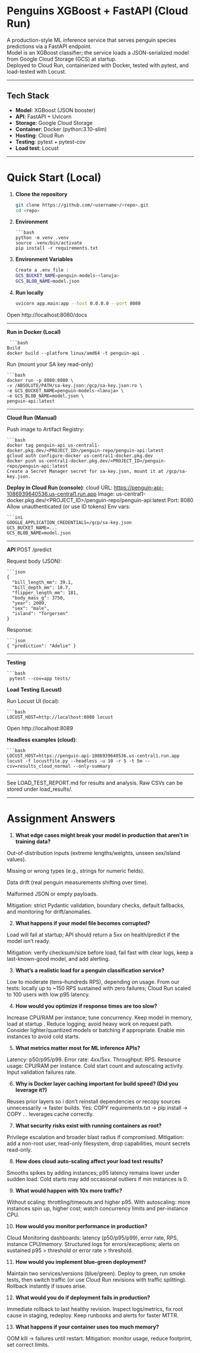 # Penguins XGBoost + FastAPI (Cloud Run)

A production-style ML inference service that serves penguin species predictions via a FastAPI endpoint.  
Model is an XGBoost classifier; the service loads a JSON-serialized model from Google Cloud Storage (GCS) at startup.  
Deployed to Cloud Run, containerized with Docker, tested with pytest, and load-tested with Locust.

---

## Tech Stack
- **Model**: XGBoost (JSON booster)
- **API**: FastAPI + Uvicorn
- **Storage**: Google Cloud Storage
- **Container**: Docker (python:3.10-slim)
- **Hosting**: Cloud Run
- **Testing**: pytest + pytest-cov
- **Load test**: Locust

---
# Quick Start (Local)

1. **Clone the repository**
   ```bash
   git clone https://github.com/<username>/<repo>.git
   cd <repo>
   

2. **Environment**

       ```bash
       python -m venv .venv
       source .venv/bin/activate
       pip install -r requirements.txt

4. **Environment Variables**

   ```bash
   Create a .env file :
   GCS_BUCKET_NAME=penguin-models-<lanuja>
   GCS_BLOB_NAME=model.json

4. **Run locally**

   ```bash
   uvicorn app.main:app --host 0.0.0.0 --port 8080

Open http://localhost:8080/docs

---

**Run in Docker (Local)**

     ```bash 
    Build
    docker build --platform linux/amd64 -t penguin-api .

Run (mount your SA key read-only)

    ```bash 
    docker run -p 8080:8080 \
    -v /ABSOLUTE/PATH/sa-key.json:/gcp/sa-key.json:ro \
    -e GCS_BUCKET_NAME=penguin-models-<lanuja> \
    -e GCS_BLOB_NAME=model.json \
    penguin-api:latest
---

**Cloud Run (Manual)**

Push image to Artifact Registry:

    ```bash
    docker tag penguin-api us-central1-docker.pkg.dev/<PROJECT_ID>/penguin-repo/penguin-api:latest
    gcloud auth configure-docker us-central1-docker.pkg.dev
    docker push us-central1-docker.pkg.dev/<PROJECT_ID>/penguin-repo/penguin-api:latest
    Create a Secret Manager secret for sa-key.json, mount it at /gcp/sa-key.json.


**Deploy in Cloud Run (console)**:
cloud URL: https://penguin-api-1086939640536.us-central1.run.app
Image: us-central1-docker.pkg.dev/<PROJECT_ID>/penguin-repo/penguin-api:latest
Port: 8080
Allow unauthenticated (or use ID tokens)
Env vars:

    ```ini
    GOOGLE_APPLICATION_CREDENTIALS=/gcp/sa-key.json
    GCS_BUCKET_NAME=...
    GCS_BLOB_NAME=model.json
---
**API**
POST /predict

Request body (JSON):

    ```json
    {
      "bill_length_mm": 39.1,
      "bill_depth_mm": 18.7,
      "flipper_length_mm": 181,
      "body_mass_g": 3750,
      "year": 2009,
      "sex": "male",
      "island": "Torgersen"
    }

Response:

    ```json
    { "prediction": "Adelie" }
---

**Testing**
 
    ```bash
     pytest --cov=app tests/

**Load Testing (Locust)**

Run Locust UI (local):

    ```bash
    LOCUST_HOST=http://localhost:8080 locust
    
Open http://localhost:8089

**Headless examples (cloud)**:

    ```bash
    LOCUST_HOST=https://penguin-api-1086939640536.us-central1.run.app
    locust -f locustfile.py --headless -u 10 -r 5 -t 5m --csv=results_cloud_normal --only-summary
---

See LOAD_TEST_REPORT.md for results and analysis.
Raw CSVs can be stored under load_results/.


---
# Assignment Answers

1) **What edge cases might break your model in production that aren’t in training data?**
   
Out-of-distribution inputs (extreme lengths/weights, unseen sex/island values).

Missing or wrong types (e.g., strings for numeric fields).

Data drift (real penguin measurements shifting over time).

Malformed JSON or empty payloads.

Mitigation: strict Pydantic validation, boundary checks, default fallbacks, and monitoring for drift/anomalies.

2) **What happens if your model file becomes corrupted?**
   
Load will fail at startup; API should return a 5xx on health/predict if the model isn’t ready.

Mitigation: verify checksum/size before load, fail fast with clear logs, keep a last-known-good model, and add alerting.

3) **What’s a realistic load for a penguin classification service?**
   
Low to moderate (tens–hundreds RPS), depending on usage.
From our tests: locally up to ~150 RPS sustained with zero failures; Cloud Run scaled to 100 users with low p95 latency.

4) **How would you optimize if response times are too slow?**
   
Increase CPU/RAM per instance; tune concurrency.
Keep model in memory, load at startup .
Reduce logging; avoid heavy work on request path.
Consider lighter/quantized models or batching if appropriate.
Enable min instances to avoid cold starts.

5) **What metrics matter most for ML inference APIs?**
   
Latency: p50/p95/p99.
Error rate: 4xx/5xx.
Throughput: RPS.
Resource usage: CPU/RAM per instance.
Cold start count and autoscaling activity.
Input validation failures rate.

6) **Why is Docker layer caching important for build speed? (Did you leverage it?)**
   
Reuses prior layers so i don’t reinstall dependencies or recopy sources unnecessarily → faster builds.
Yes: COPY requirements.txt → pip install → COPY . . leverages cache correctly.

7) **What security risks exist with running containers as root?**
    
Privilege escalation and broader blast radius if compromised.
Mitigation: add a non-root user, read-only filesystem, drop capabilities, mount secrets read-only.

8) **How does cloud auto-scaling affect your load test results?**
    
Smooths spikes by adding instances; p95 latency remains lower under sudden load.
Cold starts may add occasional outliers if min instances is 0.

9) **What would happen with 10x more traffic?**
 
Without scaling: throttling/timeouts and higher p95.
With autoscaling: more instances spin up, higher cost; watch concurrency limits and per-instance CPU.

10) **How would you monitor performance in production?**

Cloud Monitoring dashboards: latency (p50/p95/p99), error rate, RPS, instance CPU/memory.
Structured logs for errors/exceptions; alerts on sustained p95 > threshold or error rate > threshold.

11) **How would you implement blue-green deployment?**
    
Maintain two services/versions (blue/green).
Deploy to green, run smoke tests, then switch traffic (or use Cloud Run revisions with traffic splitting).
Rollback instantly if issues arise.

12) **What would you do if deployment fails in production?**
    
Immediate rollback to last healthy revision.
Inspect logs/metrics, fix root cause in staging, redeploy.
Keep runbooks and alerts for faster MTTR.

13) **What happens if your container uses too much memory?**
    
OOM kill → failures until restart.
Mitigation: monitor usage, reduce footprint, set correct limits.
